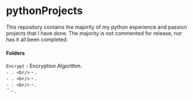 # pythonProjects

This repository contains the majority of my python experience and passion projects that I have done. The majority is not commented for release, nor has it all been completed.

#### Folders
`Encrypt` - Encryption Algorithm. <br/>
`` - . <br/>
`` - . <br/>
`` - . <br/>
`` - . <br/>
`` - . <br/>
`` - . <br/>
`` - . <br/>
